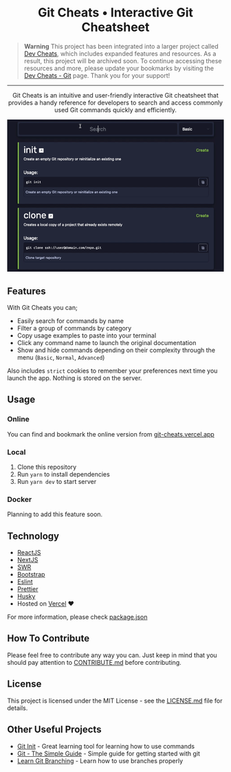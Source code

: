 <p align="center">
	<h1 align="center">Git Cheats • Interactive Git Cheatsheet</h1>
</p>

> **Warning**
> This project has been integrated into a larger project called [Dev Cheats](https://github.com/excalith/dev-cheats), which includes expanded features and resources. As a result, this project will be archived soon. To continue accessing these resources and more, please update your bookmarks by visiting the [Dev Cheats - Git](https://dev-cheats.vercel.app/git) page. Thank you for your support!

---

<p align="center">
Git Cheats is an intuitive and user-friendly interactive Git cheatsheet that provides a handy reference for developers to search and access commonly used Git commands quickly and efficiently.
</p>

<p align="center">
    <img src=".github/splash.gif">
</p>

## Features

With Git Cheats you can;

- Easily search for commands by name
- Filter a group of commands by category
- Copy usage examples to paste into your terminal
- Click any command name to launch the original documentation
- Show and hide commands depending on their complexity through the menu (`Basic`, `Normal`, `Advanced`)
  
Also includes `strict` cookies to remember your preferences next time you launch the app. Nothing is stored on the server.

## Usage

### Online

You can find and bookmark the online version from [git-cheats.vercel.app](https://git-cheats.vercel.app)

### Local

1. Clone this repository
2. Run `yarn` to install dependencies
3. Run `yarn dev` to start server

### Docker

Planning to add this feature soon.

## Technology

- [ReactJS](https://reactjs.org/)
- [NextJS](https://nextjs.org/)
- [SWR](https://swr.vercel.app/)
- [Bootstrap](https://getbootstrap.com/)
- [Eslint](https://eslint.org/)
- [Prettier](https://prettier.io/)
- [Husky](https://typicode.github.io/husky/)
- Hosted on [Vercel](https://vercel.com/) &hearts;

For more information, please check [package.json](package.json)

## How To Contribute

Please feel free to contribute any way you can. Just keep in mind that you should pay attention to [CONTRIBUTE.md](.github/CONTRIBUTING.md) before contributing.

## License

This project is licensed under the MIT License - see the [LICENSE.md](LICENSE.md) file for details.

## Other Useful Projects

- [Git Init](https://pel-daniel.github.io/git-init) - Great learning tool for learning how to use commands
- [Git - The Simple Guide](https://rogerdudler.github.io/git-guide) - Simple guide for getting started with git
- [Learn Git Branching](https://learngitbranching.js.org) - Learn how to use branches properly
